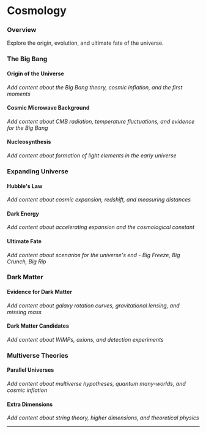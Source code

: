 # Cosmology

### Overview

Explore the origin, evolution, and ultimate fate of the universe.

### The Big Bang

#### Origin of the Universe
*Add content about the Big Bang theory, cosmic inflation, and the first moments*

#### Cosmic Microwave Background
*Add content about CMB radiation, temperature fluctuations, and evidence for the Big Bang*

#### Nucleosynthesis
*Add content about formation of light elements in the early universe*

### Expanding Universe

#### Hubble's Law
*Add content about cosmic expansion, redshift, and measuring distances*

#### Dark Energy
*Add content about accelerating expansion and the cosmological constant*

#### Ultimate Fate
*Add content about scenarios for the universe's end - Big Freeze, Big Crunch, Big Rip*

### Dark Matter

#### Evidence for Dark Matter
*Add content about galaxy rotation curves, gravitational lensing, and missing mass*

#### Dark Matter Candidates
*Add content about WIMPs, axions, and detection experiments*

### Multiverse Theories

#### Parallel Universes
*Add content about multiverse hypotheses, quantum many-worlds, and cosmic inflation*

#### Extra Dimensions
*Add content about string theory, higher dimensions, and theoretical physics*

---
